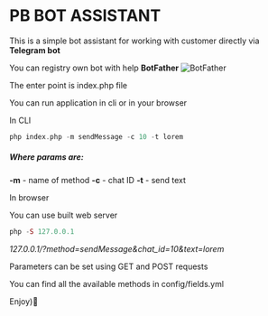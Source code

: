 # PB BOT ASSISTANT
This is a simple bot assistant for working with customer directly via **Telegram bot**

You can registry own bot with help **BotFather**
![BotFather](https://cdn1.telesco.pe/file/saSarlPYml7OX11-vpcflE3ETt946fiqOJNQleSfWMxtBOfsXUiLA2lCMf_J4PQLbJzCQ10Es8U-KhscMDtetlF3ozknP_MTo-_R8JoSYwkMPQkAMmwyidjQOQ3JnDc4Ry5X7AnPwQTwukoouOD-CFalHecU7M8J1wntxr-xDVFoRxf9tJmcaKwiaJnmmLBj4U5QoJnXioBdTJ8yXV3VoiWTlr4fiSNid9iyjnNSUbO3LHdGBLchtAsRPZSiY2J6u7Qyd1o64HFrnnMQTW1FWSvZg--tJN_4KY2M9t3IxwZFpTFuShZNuGQduOfWomqTj8tjKqZkBmyJm-FEA574Bg.jpg)

The enter point is index.php file

You can run application in cli or in your browser 

In CLI
```php
php index.php -m sendMessage -c 10 -t lorem
```
##### Where params are: 
**-m** - name of method
**-c** - chat ID
**-t** - send text

In browser

You can use built web server
```php
php -S 127.0.0.1
```
*127.0.0.1/?method=sendMessage&chat_id=10&text=lorem*

Parameters can be set using GET and POST requests

You can find all the available methods in config/fields.yml

Enjoy):rocket:
